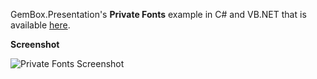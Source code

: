 GemBox.Presentation's **Private Fonts** example in C# and VB.NET that is available [here](https://www.gemboxsoftware.com/presentation/examples/private-fonts/503).

**Screenshot**

![Private Fonts Screenshot](https://www.gemboxsoftware.com/Presentation/Examples/Content/AdvancedFeatures/PrivateFonts/PrivateFonts.png)